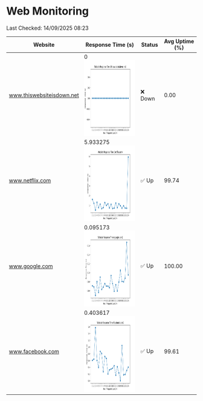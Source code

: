 # Web Monitoring

Last Checked: 14/09/2025 08:23

| Website | Response Time (s) | Status | Avg Uptime (%) |
|---------|-------------------|--------|----------------|
| www.thiswebsiteisdown.net | 0 <br> <img src="graph/thiswebsiteisdown.net.png" alt="Graph" width="200" height="200">  | ❌ Down | 0.00 |
| www.netflix.com | 5.933275 <br> <img src="graph/netflix.com.png" alt="Graph" width="200" height="200">  | ✅ Up | 99.74 |
| www.google.com | 0.095173 <br> <img src="graph/google.com.png" alt="Graph" width="200" height="200">  | ✅ Up | 100.00 |
| www.facebook.com | 0.403617 <br> <img src="graph/facebook.com.png" alt="Graph" width="200" height="200">  | ✅ Up | 99.61 |
